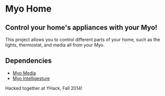 Myo Home
========

Control your home's appliances with your Myo!
---------------------------------------------

This project allows you to control different parts of your home, such as the
lights, thermostat, and media all from your Myo.

Dependencies
------------

- [Myo Media](https://github.com/voidingwarranties/myo-media)
- [Myo Intelligesture](https://github.com/voidingwarranties/myo-intelligesture)


Hacked together at YHack, Fall 2014!
